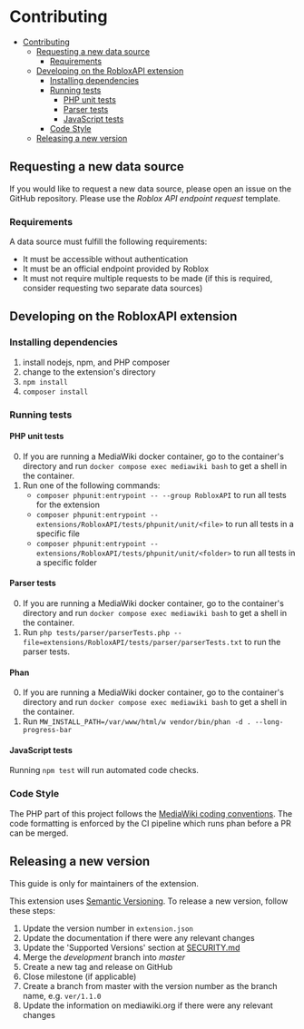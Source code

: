 # Contributing

- [Contributing](#contributing)
    * [Requesting a new data source](#requesting-a-new-data-source)
        + [Requirements](#requirements)
    * [Developing on the RobloxAPI extension](#developing-on-the-robloxapi-extension)
        + [Installing dependencies](#installing-dependencies)
        + [Running tests](#running-tests)
            - [PHP unit tests](#php-unit-tests)
            - [Parser tests](#parser-tests)
            - [JavaScript tests](#javascript-tests)
        + [Code Style](#code-style)
    * [Releasing a new version](#releasing-a-new-version)

## Requesting a new data source

If you would like to request a new data source, please open an issue on the GitHub repository. Please use the
*Roblox API endpoint request* template.

### Requirements

A data source must fulfill the following requirements:

* It must be accessible without authentication
* It must be an official endpoint provided by Roblox
* It must not require multiple requests to be made (if this is required, consider requesting two separate data sources)

## Developing on the RobloxAPI extension

### Installing dependencies

1. install nodejs, npm, and PHP composer
2. change to the extension's directory
3. `npm install`
4. `composer install`

### Running tests

#### PHP unit tests

0. If you are running a MediaWiki docker container, go to the container's directory and run
   `docker compose exec mediawiki bash` to get a shell in the container.
2. Run one of the following commands:
    - `composer phpunit:entrypoint -- --group RobloxAPI` to run all tests for the extension
    - `composer phpunit:entrypoint -- extensions/RobloxAPI/tests/phpunit/unit/<file>` to run all tests in a specific
      file
    - `composer phpunit:entrypoint -- extensions/RobloxAPI/tests/phpunit/unit/<folder>` to run all tests in a specific
      folder

#### Parser tests

0. If you are running a MediaWiki docker container, go to the container's directory and run
   `docker compose exec mediawiki bash` to get a shell in the container.
1. Run `php tests/parser/parserTests.php --file=extensions/RobloxAPI/tests/parser/parserTests.txt` to run the parser
   tests.

#### Phan

0. If you are running a MediaWiki docker container, go to the container's directory and run
   `docker compose exec mediawiki bash` to get a shell in the container.
1. Run `MW_INSTALL_PATH=/var/www/html/w vendor/bin/phan -d . --long-progress-bar`

#### JavaScript tests

Running `npm test` will run automated code checks.

### Code Style

The PHP part of this project follows
the [MediaWiki coding conventions](https://www.mediawiki.org/wiki/Manual:Coding_conventions/PHP). The code formatting is
enforced by the CI pipeline which runs phan before a PR can be merged.

## Releasing a new version

This guide is only for maintainers of the extension.

This extension uses [Semantic Versioning](https://semver.org/). To release a new version, follow these steps:
1. Update the version number in `extension.json`
2. Update the documentation if there were any relevant changes
3. Update the 'Supported Versions' section at [SECURITY.md](SECURITY.md)
4. Merge the *development* branch into *master*
5. Create a new tag and release on GitHub
6. Close milestone (if applicable)
7. Create a branch from master with the version number as the branch name, e.g. `ver/1.1.0`
8. Update the information on mediawiki.org if there were any relevant changes

